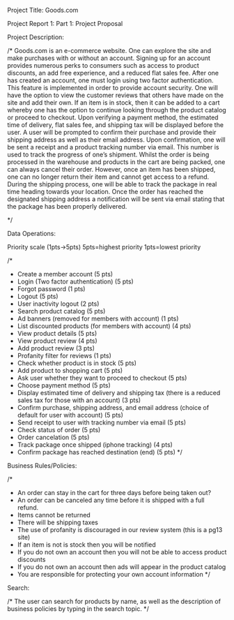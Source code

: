 Project Title: Goods.com

Project Report 1: Part 1: Project Proposal 

Project Description:

 /*
	Goods.com is an e-commerce website. One can explore the site and make purchases with or without an account. Signing up for an account provides numerous perks to consumers such as access to product discounts, an add free experience, and a reduced flat sales fee. After one has created an account, one must login using two factor authentication. This feature is implemented in order to provide account security. One will have the option to view the customer reviews that others have made on the site and add their own. If an item is in stock, then it can be added to a cart whereby one has the option to continue looking through the product catalog or proceed to checkout. Upon verifying a payment method, the estimated time of delivery, flat sales fee, and shipping tax will be displayed before the user. A user will be prompted to confirm their purchase and provide their shipping address as well as their email address. Upon confirmation, one will be sent a receipt and a product tracking number via email. This number is used to track the progress of one’s shipment. Whilst the order is being processed in the warehouse and products in the cart are being packed, one can always cancel their order. However, once an item has been shipped, one can no longer return their item and cannot get access to a refund. During the shipping process, one will be able to track the package in real time heading towards your location. Once the order has reached the designated shipping address a notification will be sent via email stating that the package has been properly delivered. 
 
*/

Data Operations:

Priority scale (1pts→5pts)
5pts=highest priority
1pts=lowest priority

/* 
* Create a member account (5 pts)
* Login (Two factor authentication) (5 pts)
* Forgot password (1 pts)
* Logout (5 pts)
* User inactivity logout (2 pts) 
* Search product catalog (5 pts)
* Ad banners (removed for members with account) (1 pts)
* List discounted products (for members with account) (4 pts)
* View product details (5 pts)
* View product review (4 pts)
* Add product review (3 pts)
* Profanity filter for reviews (1 pts)
* Check whether product is in stock (5 pts)
* Add product to shopping cart (5 pts)
* Ask user whether they want to proceed to checkout (5 pts)
* Choose payment method (5 pts)
* Display estimated time of delivery and shipping tax (there is a reduced sales tax for those with an account) (3 pts)
* Confirm purchase, shipping address, and email address
 (choice of default for user with account)  (5 pts)
* Send receipt to user with tracking number via email (5 pts)
* Check status of order (5 pts)
* Order cancelation (5 pts)
* Track package once shipped (iphone tracking) (4 pts)
* Confirm package has reached destination (end) (5 pts)
*/

Business Rules/Policies:

/*
* An order can stay in the cart for three days before being taken out? 
* An order can be canceled any time before it is shipped with a full refund.
* Items cannot be returned
* There will be shipping taxes
* The use of profanity is discouraged in our review system (this is a pg13 site)
* If an item is not is stock then you will be notified
* If you do not own an account then you will not be able to access product discounts
* If you do not own an account then ads will appear in the product catalog
* You are responsible for protecting your own account information
*/

Search:

/*
The user can search for products by name, as well as the description of business policies by typing in the search topic. 
*/

